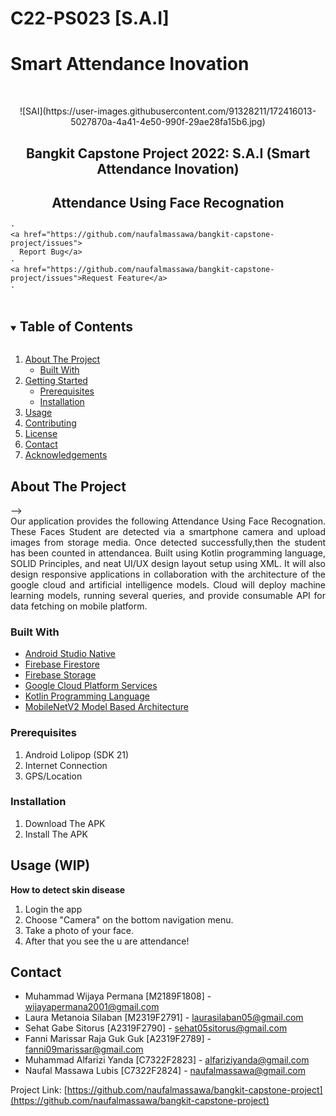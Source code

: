 # C22-PS023 [S.A.I] 
# Smart Attendance Inovation

<!-- PROJECT LOGO -->
<br />
<p align="center">
   ![SAI](https://user-images.githubusercontent.com/91328211/172416013-5027870a-4a41-4e50-990f-29ae28fa15b6.jpg)

  <h2 align="center">Bangkit Capstone Project 2022: S.A.I (Smart Attendance Inovation)</h2>
  <h2 align="center">Attendance Using Face Recognation</h2>

  <p align="center">

    ·
    <a href="https://github.com/naufalmassawa/bangkit-capstone-project/issues">
      Report Bug</a>
    ·
    <a href="https://github.com/naufalmassawa/bangkit-capstone-project/issues">Request Feature</a>
    ·
  </p>
</p>


<!-- TABLE OF CONTENTS -->
<details open="open">
  <summary><h2 style="display: inline-block">Table of Contents</h2></summary>
  <ol>
    <li>
      <a href="#about-the-project">About The Project</a>
      <ul>
        <li><a href="#built-with">Built With</a></li>
      </ul>
    </li>
    <li>
      <a href="#getting-started">Getting Started</a>
      <ul>
        <li><a href="#prerequisites">Prerequisites</a></li>
        <li><a href="#installation">Installation</a></li>
      </ul>
    </li>
    <li><a href="#usage">Usage</a></li>
    <li><a href="#contributing">Contributing</a></li>
    <li><a href="#license">License</a></li>
    <li><a href="#contact">Contact</a></li>
    <li><a href="#acknowledgements">Acknowledgements</a></li>
  </ol>
</details>



<!-- ABOUT THE PROJECT -->
## About The Project
<!-- <p align="center">
  <pre>
   <strong>     Splash Screen          </strong>      <strong>  Location/Maps Feature     </strong>      <strong>      Report Result</strong></pre>
<!-- 
<img src="https://user-images.githubusercontent.com/69615570/119268911-3a1e3b80-bc1f-11eb-98f6-96eab9172264.jpg" alt="Logo" width="270" height="576.5">&nbsp; &nbsp;<img src="https://user-images.githubusercontent.com/69615570/119268906-37bbe180-bc1f-11eb-8a67-a94e9bef21aa.jpg" alt="Logo" width="270" height="576.5">&nbsp; &nbsp;<img src="https://user-images.githubusercontent.com/69615570/119268914-3b4f6880-bc1f-11eb-8fd5-13f35a9ff090.jpg" alt="Logo" width="270" height="576.5"> --> -->



<div style="text-align: justify">Our application provides the following Attendance Using Face Recognation. These Faces Student are detected via a smartphone camera and upload images from storage media. Once detected successfully,then the student has been counted in attendancea. Built using Kotlin programming language, SOLID Principles, and neat UI/UX design layout setup using XML. It will also design responsive applications in collaboration with the architecture of the google cloud and artificial intelligence models. Cloud will deploy machine learning models, running several queries, and provide consumable API for data fetching on mobile platform.
</div>

### Built With

* [Android Studio Native](https://developer.android.com/studio)
* [Firebase Firestore](https://firebase.google.com/docs/firestore)
* [Firebase Storage](https://firebase.google.com/docs/storage)
* [Google Cloud Platform Services](https://cloud.google.com/gcp)
* [Kotlin Programming Language](https://kotlinlang.org/)
* [MobileNetV2 Model Based Architecture](https://keras.io/api/applications/mobilenet/)

<!-- GETTING STARTED -->

### Prerequisites

1. Android Lolipop (SDK 21)
2. Internet Connection
3. GPS/Location

### Installation

1. Download The APK
2. Install The APK

<!-- USAGE EXAMPLES -->
## Usage (WIP)
<B>How to detect skin disease</B>
1. Login the app
2. Choose "Camera" on the bottom navigation menu.
3. Take a photo of your face.
4. After that you see the u are attendance!

<!-- <B> How to Search the pothole location</B>
1. Choose "Search" on the menu
2. Enter the address you want to search for on the search bar -->




<!-- CONTRIBUTING -->
<!-- ## Contributing

Contributions make the open source community such an amazing place to learn, inspire, and create. Any contributions you make are **greatly appreciated**.

1. Fork the Project
2. Create your Feature Branch (`git checkout -b feature/AmazingFeature`)
3. Commit your Changes (`git commit -m 'Add some AmazingFeature'`)
4. Push to the Branch (`git push origin feature/AmazingFeature`)
5. Open a Pull Request -->



<!-- LICENSE -->
<!-- ## License

Distributed under the GNU GENERAL PUBLIC LICENSE VERSION 3. See `LICENSE` for more information. -->

<!-- CONTACT -->
## Contact

* Muhammad Wijaya Permana [M2189F1808] - [wijayapermana2001@gmail.com](https://mail.google.com/mail/u/0/#inbox?compose=new)
* Laura Metanoia Silaban [M2319F2791] - [laurasilaban05@gmail.com](https://mail.google.com/mail/u/0/#inbox?compose=new)
* Sehat Gabe Sitorus [A2319F2790] - [sehat05sitorus@gmail.com](https://mail.google.com/mail/u/0/#inbox?compose=new)
* Fanni Marissar Raja Guk Guk [A2319F2789] - [fanni09marissar@gmail.com](https://mail.google.com/mail/u/0/#inbox?compose=new)
* Muhammad Alfarizi Yanda [C7322F2823] - [alfariziyanda@gmail.com](https://mail.google.com/mail/u/0/#inbox?compose=new)
* Naufal Massawa Lubis [C7322F2824] - [naufalmassawa@gmail.com](https://mail.google.com/mail/u/0/#inbox?compose=new)

Project Link: [https://github.com/naufalmassawa/bangkit-capstone-project](https://github.com/naufalmassawa/bangkit-capstone-project)
